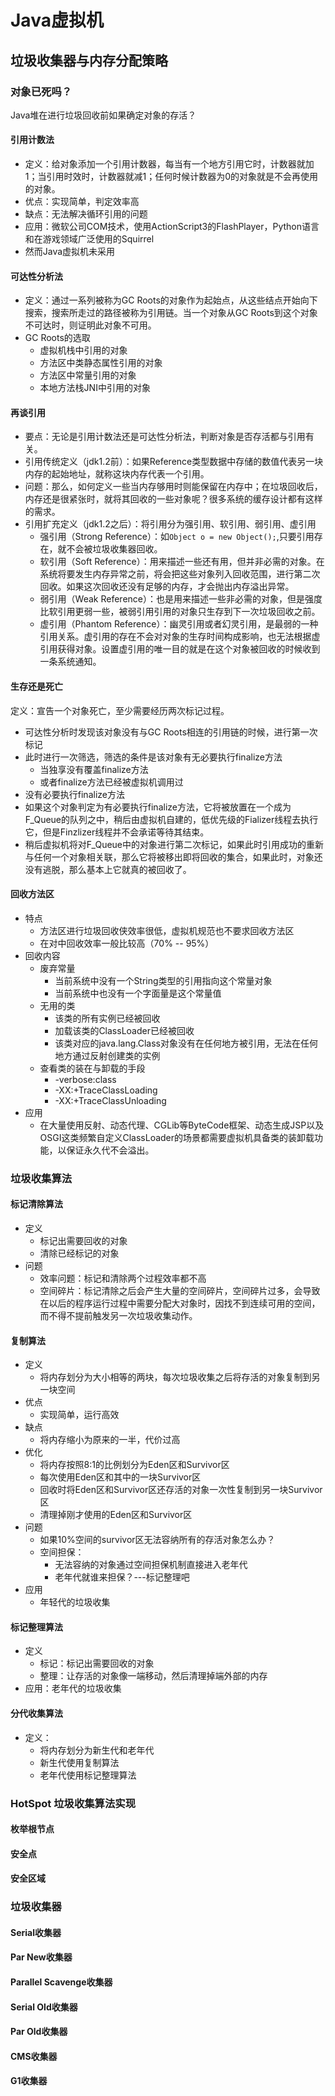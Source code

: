 # Java虚拟机

## 垃圾收集器与内存分配策略

### 对象已死吗？
Java堆在进行垃圾回收前如果确定对象的存活？
#### 引用计数法
* 定义：给对象添加一个引用计数器，每当有一个地方引用它时，计数器就加1；当引用时效时，计数器就减1；任何时候计数器为0的对象就是不会再使用的对象。
* 优点：实现简单，判定效率高
* 缺点：无法解决循环引用的问题
* 应用：微软公司COM技术，使用ActionScript3的FlashPlayer，Python语言和在游戏领域广泛使用的Squirrel
* 然而Java虚拟机未采用
#### 可达性分析法
* 定义：通过一系列被称为GC Roots的对象作为起始点，从这些结点开始向下搜索，搜索所走过的路径被称为引用链。当一个对象从GC Roots到这个对象不可达时，则证明此对象不可用。
* GC Roots的选取
  * 虚拟机栈中引用的对象
  * 方法区中类静态属性引用的对象
  * 方法区中常量引用的对象
  * 本地方法栈JNI中引用的对象
#### 再谈引用
* 要点：无论是引用计数法还是可达性分析法，判断对象是否存活都与引用有关。
* 引用传统定义（jdk1.2前）：如果Reference类型数据中存储的数值代表另一块内存的起始地址，就称这块内存代表一个引用。
* 问题：那么，如何定义一些当内存够用时则能保留在内存中；在垃圾回收后，内存还是很紧张时，就将其回收的一些对象呢？很多系统的缓存设计都有这样的需求。
* 引用扩充定义（jdk1.2之后）：将引用分为强引用、软引用、弱引用、虚引用
   * 强引用（Strong Reference）：如`Object o = new Object();`,只要引用存在，就不会被垃圾收集器回收。
   * 软引用（Soft Reference）：用来描述一些还有用，但并非必需的对象。在系统将要发生内存异常之前，将会把这些对象列入回收范围，进行第二次回收。如果这次回收还没有足够的内存，才会抛出内存溢出异常。
   * 弱引用（Weak Reference）：也是用来描述一些非必需的对象，但是强度比软引用更弱一些，被弱引用引用的对象只生存到下一次垃圾回收之前。
   * 虚引用（Phantom Reference）：幽灵引用或者幻灵引用，是最弱的一种引用关系。虚引用的存在不会对对象的生存时间构成影响，也无法根据虚引用获得对象。设置虚引用的唯一目的就是在这个对象被回收的时候收到一条系统通知。

#### 生存还是死亡
定义：宣告一个对象死亡，至少需要经历两次标记过程。
  * 可达性分析时发现该对象没有与GC Roots相连的引用链的时候，进行第一次标记
  * 此时进行一次筛选，筛选的条件是该对象有无必要执行finalize方法
    * 当独享没有覆盖finalize方法
    * 或者finalize方法已经被虚拟机调用过
  * 没有必要执行finalize方法
  * 如果这个对象判定为有必要执行finalize方法，它将被放置在一个成为F_Queue的队列之中，稍后由虚拟机自建的，低优先级的Fializer线程去执行它，但是Finzlizer线程并不会承诺等待其结束。
  * 稍后虚拟机将对F_Queue中的对象进行第二次标记，如果此时引用成功的重新与任何一个对象相关联，那么它将被移出即将回收的集合，如果此时，对象还没有逃脱，那么基本上它就真的被回收了。
#### 回收方法区
* 特点
  * 方法区进行垃圾回收侠效率很低，虚拟机规范也不要求回收方法区
  * 在对中回收效率一般比较高（70% -- 95%）
* 回收内容
  * 废弃常量
    * 当前系统中没有一个String类型的引用指向这个常量对象
    * 当前系统中也没有一个字面量是这个常量值
  * 无用的类
    * 该类的所有实例已经被回收
    * 加载该类的ClassLoader已经被回收
    * 该类对应的java.lang.Class对象没有在任何地方被引用，无法在任何地方通过反射创建类的实例
  * 查看类的装在与卸载的手段
    * -verbose:class
    * -XX:+TraceClassLoading
    * -XX:+TraceClassUnloading
* 应用
    * 在大量使用反射、动态代理、CGLib等ByteCode框架、动态生成JSP以及OSGI这类频繁自定义ClassLoader的场景都需要虚拟机具备类的装卸载功能，以保证永久代不会溢出。

### 垃圾收集算法

#### 标记清除算法
* 定义
  * 标记出需要回收的对象
  * 清除已经标记的对象
* 问题
  * 效率问题：标记和清除两个过程效率都不高
  * 空间碎片：标记清除之后会产生大量的空间碎片，空间碎片过多，会导致在以后的程序运行过程中需要分配大对象时，因找不到连续可用的空间，而不得不提前触发另一次垃圾收集动作。

#### 复制算法
* 定义
  * 将内存划分为大小相等的两块，每次垃圾收集之后将存活的对象复制到另一块空间
* 优点
  * 实现简单，运行高效
* 缺点
  * 将内存缩小为原来的一半，代价过高
* 优化
  * 将内存按照8:1的比例划分为Eden区和Survivor区
  * 每次使用Eden区和其中的一块Survivor区
  * 回收时将Eden区和Survivor区还存活的对象一次性复制到另一块Survivor区
  * 清理掉刚才使用的Eden区和Survivor区
* 问题
  * 如果10%空间的survivor区无法容纳所有的存活对象怎么办？
  * 空间担保：
    * 无法容纳的对象通过空间担保机制直接进入老年代
    * 老年代就谁来担保？---标记整理吧
* 应用
  * 年轻代的垃圾收集
   
#### 标记整理算法
* 定义
  * 标记：标记出需要回收的对象
  * 整理：让存活的对象像一端移动，然后清理掉端外部的内存
* 应用：老年代的垃圾收集
#### 分代收集算法
* 定义：
  * 将内存划分为新生代和老年代
  * 新生代使用复制算法
  * 老年代使用标记整理算法

### HotSpot 垃圾收集算法实现

#### 枚举根节点

#### 安全点

#### 安全区域

### 垃圾收集器

#### Serial收集器

#### Par New收集器

#### Parallel Scavenge收集器

#### Serial Old收集器

#### Par Old收集器

#### CMS收集器

#### G1收集器
